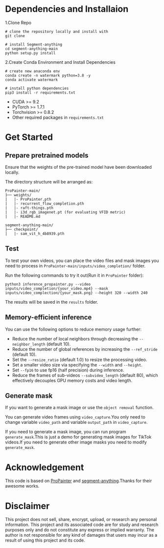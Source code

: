 # Dependencies and Installaion
1.Clone Repo
```
# clone the repository locally and install with
git clone 

# install Segment-anything
cd segment-anything-main
python setup.py install
```
2.Create Conda Environment and Install Dependencies
```
# create new anaconda env
conda create -n watermark python=3.8 -y
conda activate watermark

# install python dependencies
pip3 install -r requirements.txt
```
- CUDA >= 9.2
- PyTorch >= 1.7.1
- Torchvision >= 0.8.2
- Other required packages in ```requirements.txt```

# Get Started
## Prepare pretrained models
Ensure that the weights of the pre-trained model have been downloaded locally.

The directory structure will be arranged as:
```
ProPainter-main/
├── weights/
|   |- ProPainter.pth
|   |- recurrent_flow_completion.pth
|   |- raft-things.pth
|   |- i3d_rgb_imagenet.pt (for evaluating VFID metric)
|   |- README.md

segment-anything-main/
├── checkpoint/
|   |- sam_vit_h_4b8939.pth
```

## Test
To test your own videos, you can place the video files and mask images you need to process in ```ProPainter-main/inputs/video_completion/``` folder.

Run the following commands to try it out(Run it in ```ProPainter``` folder):
```
python3 inference_propainter.py --video inputs/video_completion/{your_video.mp4} --mask inputs/video_complection/{your_mask.png} --height 320 --width 240
```

The results will be saved in the ```results``` folder.

## Memory-efficient inference
You can use the following options to reduce memory usage further:
- Reduce the number of local neighbors through decreasing the ```--neighbor_length``` (default 10).
- Reduce the number of global references by increasing the ```--ref_stride``` (default 10).
- Set the ```--resize_ratio``` (default 1.0) to resize the processing video.
- Set a smaller video size via specifying the ```--width``` and ```--height```.
- Set ```--fp16``` to use fp16 (half precision) during inference.
- Reduce the frames of sub-videos ```--subvideo_length``` (default 80), which effectively decouples GPU memory costs and video length.

## Generate mask
If you want to generate a mask image or use the ```object removal``` function.

You can generate video frames using ```video_capture```.You only need to change variable ```video_path``` and variable ```output_path``` in ```video_capture```.

If you need to generate a mask image, you can run program ```generate_mask```.This is just a demo for generating mask images for TikTok videos.If you need to generate other image masks you need to modify ```generate_mask```.

# Acknowledgement
This code is based on [ProPainter](https://github.com/sczhou/ProPainter) and [segment-anything](https://github.com/facebookresearch/segment-anything).Thanks for their awesome works.

# Disclaimer
This project does not sell, share, encrypt, upload, or research any personal information. This project and its associated code are for study and research purposes only and do not constitute any express or implied warranty. The author is not responsible for any kind of damages that users may incur as a result of using this project and its code.